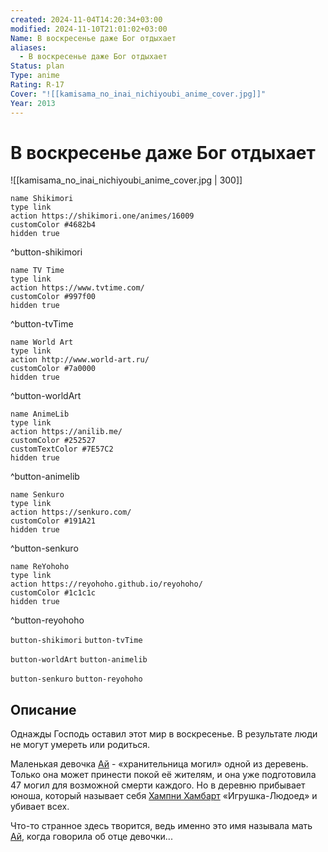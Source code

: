 ```yaml
---
created: 2024-11-04T14:20:34+03:00
modified: 2024-11-10T21:01:02+03:00
Name: В воскресенье даже Бог отдыхает
aliases:
  - В воскресенье даже Бог отдыхает
Status: plan
Type: anime
Rating: R-17
Cover: "![[kamisama_no_inai_nichiyoubi_anime_cover.jpg]]"
Year: 2013
---
```


# В воскресенье даже Бог отдыхает

![[kamisama_no_inai_nichiyoubi_anime_cover.jpg | 300]]

```button
name Shikimori
type link
action https://shikimori.one/animes/16009
customColor #4682b4
hidden true
```
^button-shikimori

```button
name TV Time
type link
action https://www.tvtime.com/
customColor #997f00
hidden true
```
^button-tvTime

```button
name World Art
type link
action http://www.world-art.ru/
customColor #7a0000
hidden true
```
^button-worldArt

```button
name AnimeLib
type link
action https://anilib.me/
customColor #252527
customTextColor #7E57C2
hidden true
```
^button-animelib

```button
name Senkuro
type link
action https://senkuro.com/
customColor #191A21
hidden true
```
^button-senkuro

```button
name ReYohoho
type link
action https://reyohoho.github.io/reyohoho/
customColor #1c1c1c
hidden true
```
^button-reyohoho

`button-shikimori` `button-tvTime`

`button-worldArt` `button-animelib`

`button-senkuro` `button-reyohoho`

## Описание

Однажды Господь оставил этот мир в воскресенье. В результате люди не могут умереть или родиться.

Маленькая девочка [Ай](https://shikimori.one/characters/49847-ai) - «хранительница могил» одной из деревень. Только она может принести покой её жителям, и она уже подготовила 47 могил для возможной смерти каждого. Но в деревню прибывает юноша, который называет себя [Хампни Хамбарт](https://shikimori.one/characters/63971-hampnie-hambart) «Игрушка-Людоед» и убивает всех.

Что-то странное здесь творится, ведь именно это имя называла мать [Ай](https://shikimori.one/characters/49847-ai), когда говорила об отце девочки...
